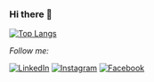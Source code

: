 ### Hi there 👋

<!--
Here are some ideas to get you started:

- 🔭 I’m currently working on Precato
- 🌱 I’m currently learning Front-End development
-->

[![Top Langs](https://github-readme-stats.vercel.app/api/top-langs/?username=Jyuury)](https://github.com/Jyuury)

<i>Follow me:</i><br>

<a href="https://www.linkedin.com/in/iasmin-gomes-072802191/" target="_blank"><img src="https://img.shields.io/badge/LinkedIn-%230077B5.svg?&style=flat-square&logo=linkedin&logoColor=white" alt="LinkedIn"></a>
<a href="https://www.instagram.com/i4sming/?hl=pt-br" target="_blank"><img src="https://img.shields.io/badge/Instagram-%23E4405F.svg?&style=flat-square&logo=instagram&logoColor=white" alt="Instagram"></a>
<a href="https://www.facebook.com/iasmin.gomessilva" target="_blank"><img src="https://img.shields.io/badge/Facebook-%231877F2.svg?&style=flat-square&logo=facebook&logoColor=white" alt="Facebook"></a>
